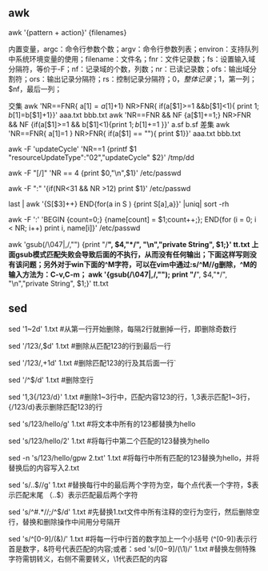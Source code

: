 ## awk

awk '{pattern + action}' {filenames}

内置变量，argc：命令行参数个数；argv：命令行参数列表；environ：支持队列中系统环境变量的使用；filename：文件名；fnr：文件记录数；fs：设置输入域分隔符，等价于-F；nf：记录域的个数，列数；nr：已读记录数；ofs：输出域分割符；ors：输出记录分隔符；rs：控制记录分隔符；$0，整体记录；$1，第一列；$nf，最后一列；

交集
awk 'NR==FNR{ a[$1]=a[$1]+1} NR>FNR{ if(a[$1]>=1 &&b[$1]<1){ print $1;b[$1]=b[$1]+1}}' aaa.txt bbb.txt
awk 'NR==FNR && NF {a[$1]+=1;} NR>FNR && NF {if(a[$1]>=1 && b[$1]<1){print $1;b[$1]+=1 }}' a.sf b.sf
差集
awk 'NR==FNR{ a[$1]=$1 } NR>FNR{ if(a[$1] == ""){ print $1}}' aaa.txt bbb.txt

awk -F 'updateCycle' 'NR==1 {printf $1 "resourceUpdateType\":\"02\",\"updateCycle" $2}' /tmp/dd

awk -F "[/]" 'NR == 4 {print $0,"\n",$1}' /etc/passwd

awk -F ":"  '{if(NR<31 && NR >12) print $1}' /etc/passwd

last | awk '{S[$3]++} END{for(a in S ) {print S[a],a}}' |uniq| sort -rh

awk -F ':' 'BEGIN {count=0;} {name[count] = $1;count++;}; END{for (i = 0; i < NR; i++) print i, name[i]}' /etc/passwd

awk 'gsub(/\047|\,/,"") {print "/**", $4,"*/", "\n","private String", $1;}' tt.txt
上面gsub模式匹配失败会导致后面的不执行，从而没有任何输出；下面这样写则没有该问题；另外对于win下面的^M字符，可以在vim中通过:s/^M//g删除，^M的输入方法为：C-v,C-m；
awk '{gsub(/\047|\,/,""); print "/**", $4,"*/", "\n","private String", $1;}' tt.txt


## sed

sed '1~2d' 1.txt   #从第一行开始删除，每隔2行就删掉一行，即删除奇数行

sed  '/123/,$d'  1.txt  #删除从匹配123的行到最后一行

sed  '/123/,+1d'  1.txt   #删除匹配123的行及其后面一行`

sed  '/^$/d'    1.txt    #删除空行

sed  '1,3{/123/d}'   1.txt     #删除1~3行中，匹配内容123的行，1,3表示匹配1~3行，{/123/d}表示删除匹配123的行

sed  's/123/hello/g'  1.txt #将文本中所有的123都替换为hello

sed 's/123/hello/2'   1.txt  #将每行中第二个匹配的123替换为hello

sed  -n 's/123/hello/gpw  2.txt'   1.txt    #将每行中所有匹配的123替换为hello，并将替换后的内容写入2.txt

sed  's/..$//g'  1.txt  #替换每行中的最后两个字符为空，每个点代表一个字符，$表示匹配末尾  （..$）表示匹配最后两个字符

sed 's/^#.*//;/^$/d'  1.txt  #先替换1.txt文件中所有注释的空行为空行，然后删除空行，替换和删除操作中间用分号隔开

sed 's/^[0-9]/(&)/'   1.txt   #将每一行中行首的数字加上一个小括号   (^[0-9])表示行首是数字，&符号代表匹配的内容;或者：sed 's/[0−9]/(\1)/'   1.txt  #替换左侧特殊字符需钥转义，右侧不需要转义，\1代表匹配的内容

